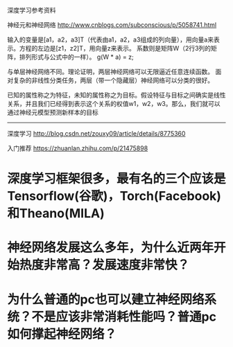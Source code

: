 深度学习参考资料

神经元和神经网络
http://www.cnblogs.com/subconscious/p/5058741.html



输入的变量是[a1，a2，a3]T（代表由a1，a2，a3组成的列向量），用向量a来表示。方程的左边是[z1，z2]T，用向量z来表示。
系数则是矩阵W（2行3列的矩阵，排列形式与公式中的一样）。
g(W * a) = z;


与单层神经网络不同。理论证明，两层神经网络可以无限逼近任意连续函数。
面对复杂的非线性分类任务，两层（带一个隐藏层）神经网络可以分类的很好。


已知的属性称之为特征，未知的属性称之为目标。假设特征与目标之间确实是线性关系，并且我们已经得到表示这个关系的权值w1，w2，w3。那么，我们就可以通过神经元模型预测新样本的目标

---

深度学习
http://blog.csdn.net/zouxy09/article/details/8775360

入门推荐
https://zhuanlan.zhihu.com/p/21475898
# 深度学习框架很多，最有名的三个应该是 Tensorflow(谷歌)，Torch(Facebook)和Theano(MILA)





# 神经网络发展这么多年，为什么近两年开始热度非常高？发展速度非常快？

# 为什么普通的pc也可以建立神经网络系统？不是应该非常消耗性能吗？普通pc如何撑起神经网络？